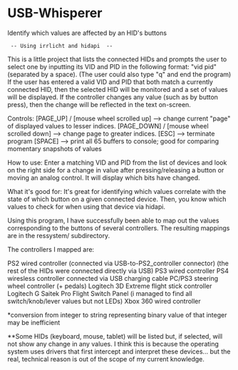 # USB-Whisperer
Identify which values are affected by an HID's buttons


     -- Using irrlicht and hidapi  --
This is a little project that lists the connected HIDs and prompts the user to select one
by inputting its VID and PID in the following format: "vid pid" (separated by a space).
(The user could also type "q" and end the program)
If the user has entered a valid VID and PID that both match a currently connected HID,
then the selected HID will be monitored and a set of values will be displayed. If the controller
changes any value (such as by button press), then the change will be reflected in the text on-screen.

Controls:
[PAGE_UP] / [mouse wheel scrolled up] --> change current "page" of displayed values to lesser indices.
[PAGE_DOWN] / [mouse wheel scrolled down] --> change page to greater indices.
[ESC] --> terminate program
[SPACE] --> print all 65 buffers to console; good for comparing momentary snapshots of values


How to use:
Enter a matching VID and PID from the list of devices and look on the right side for a change in
value after pressing/releasing a button or moving an analog control. It will display which bits have
changed.



What it's good for:
It's great for identifying which values correlate with the state of which button on a given connected
device. Then, you know which values to check for when using that device via hidapi.



Using this program, I have successfully been able to map out the values corresponding to the buttons
of several controllers. The resulting mappings are in the ressystem/ subdirectory.

The controllers I mapped are:

PS2 wired controller (connected via USB-to-PS2_controller connector)
(the rest of the HIDs were connected directly via USB)
PS3 wired controller
PS4 wiresless controller connected via USB charging cable
PC/PS3 steering wheel controller (+ pedals)
Logitech 3D Extreme flight stick controller
Logitech G Saitek Pro Flight Switch Panel (i managed to find all switch/knob/lever values but not LEDs)
Xbox 360 wired controller


*conversion from integer to string representing binary value of that integer may be inefficient

**Some HIDs (keyboard, mouse, tablet) will be listed but, if selected, will not show any change
in any values. I think this is because the operating system uses drivers that first intercept and
interpret these devices... but the real, technical reason is out of the scope of my current knowledge.
